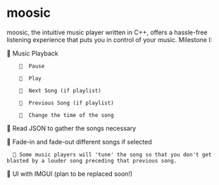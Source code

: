 # moosic
moosic, the intuitive music player written in C++, offers a hassle-free listening experience that puts you in control of your music.
Milestone I: 

🔲 Music Playback

        🔲  Pause 
        
        🔲  Play
        
        🔲  Next Song (if playlist)
        
        🔲  Previous Song (if playlist)
        
        🔲  Change the time of the song
        
🔲 Read JSON to gather the songs necessary 

🔲 Fade-in and fade-out different songs if selected

      🔲 Some music players will 'tune' the song so that you don't get blasted by a louder song preceding that previous song. 
      
🔲 UI with IMGUI (plan to be replaced soon!)
